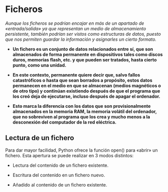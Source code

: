 # Ficheros

_Aunque los ficheros se podrían encajar en más de un apartado de «entrada/salida» ya que representan un medio de almacenamiento persistente, también podrían ser vistos como estructuras de datos, puesto que nos permiten guardar la información y asignarles un cierto formato._ 

- **Un fichero es un conjunto de datos relacionados entre sí, que son almacenados de forma permanente en dispositivos tales como discos duros, memorias flash, etc. y que pueden ser tratados, hasta cierto punto, como una unidad.**

- **En este contexto, permanente quiere decir que, salvo fallos catastróficos o hasta que sean borrados a propósito, estos datos permanecen en el medio en que se almacenan (medios magnéticos o de otro tipo) y continúan existiendo después de que el programa que los creó deja de ejecutarse, incluso después de apagar el ordenador.**

- **Esto marca la diferencia con los datos que son provisionalmente almacenados en la memoria RAM, la memoria volátil del ordenador, que no sobreviven al programa que los crea y mucho menos a la desconexión del computador de la red eléctrica.**

## **Lectura de un fichero**

Para dar mayor facilidad, Python ofrece la función open() para «abrir» un fichero. Esta apertura se puede realizar en 3 modos distintos:

- Lectura del contenido de un fichero existente.

- Escritura del contenido en un fichero nuevo.

- Añadido al contenido de un fichero existente.
